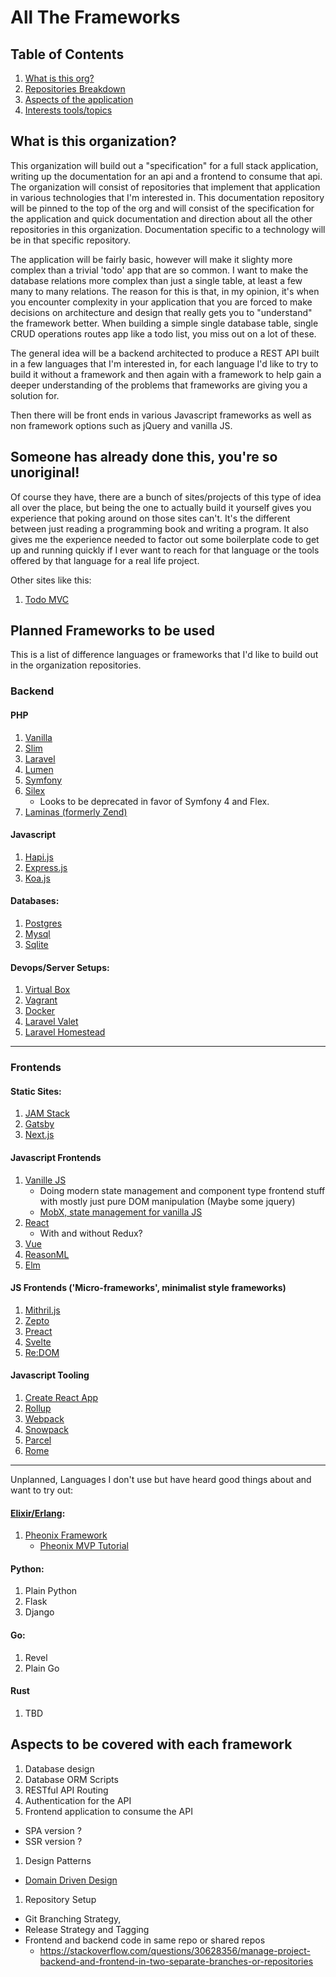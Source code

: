 # All The Frameworks

## Table of Contents
1. [What is this org?](#about)
2. [Repositories Breakdown](#repos)
2. [Aspects of the application](#aspects)
3. [Interests tools/topics](#intrests)


<a name="about"></a>
## What is this organization?

This organization will build out a "specification" for a full stack application, writing up the documentation for an api and a frontend to consume that api. The organization will consist of repositories that implement that application in various technologies that I'm interested in. This documentation repository will be pinned to the top of the org and will consist of the specification for the application and quick documentation and direction about all the other repositories in this organization. Documentation specific to a technology will be in that specific repository.

The application will be fairly basic, however will make it slighty more complex than a trivial 'todo' app that are so common. I want to make the database relations more complex than just a single table, at least a few many to many relations. The reason for this is that, in my opinion, it's when you encounter complexity in your application that you are forced to make decisions on architecture and design that really gets you to "understand" the framework better. When building a simple single database table, single CRUD operations routes app like a todo list, you miss out on a lot of these.

The general idea will be a backend architected to produce a REST API built in a few languages that I'm interested in, for each language I'd like to try to build it without a framework and then again with a framework to help gain a deeper understanding of the problems that frameworks are giving you a solution for.

Then there will be front ends in various Javascript frameworks as well as non framework options such as jQuery and vanilla JS.


## Someone has already done this, you're so unoriginal!
Of course they have, there are a bunch of sites/projects of this type of idea all over the place, but being the one to actually build it yourself gives you experience that poking around on those sites can't. It's the different between just reading a programming book and writing a program. It also gives me the experience needed to factor out some boilerplate code to get up and running quickly if I ever want to reach for that language or the tools offered by that language for a real life project.

Other sites like this:
  1. [Todo MVC](http://todomvc.com/)


<a name="repos"></a>
## Planned Frameworks to be used

This is a list of difference languages or frameworks that I'd like to build out in the organization repositories.

### Backend

#### PHP
1. [Vanilla](https://www.php.net/)
1. [Slim](http://www.slimframework.com/)
1. [Laravel](https://laravel.com/)
1. [Lumen](https://lumen.laravel.com/)
1. [Symfony](https://symfony.com/)
1. [Silex](https://silex.symfony.com/)
    - Looks to be deprecated in favor of Symfony 4 and Flex.
1. [Laminas (formerly Zend)](https://getlaminas.org/)

#### Javascript
1. [Hapi.js](https://hapi.dev/)
1. [Express.js](https://expressjs.com/)
2. [Koa.js](https://koajs.com/)

#### Databases:
1. [Postgres](https://www.postgresql.org/)
1. [Mysql](https://www.mysql.com/)
1. [Sqlite](https://www.sqlite.org/index.html)


#### Devops/Server Setups:
1. [Virtual Box](https://www.virtualbox.org/)
1. [Vagrant](https://www.vagrantup.com/)
1. [Docker](https://www.docker.com/)
1. [Laravel Valet](https://laravel.com/docs/6.x/valet)
1. [Laravel Homestead](https://laravel.com/docs/6.x/homestead)

___

### Frontends

#### Static Sites:
1. [JAM Stack](https://jamstack.org/)
1. [Gatsby](https://www.gatsbyjs.org/)
1. [Next.js](https://github.com/zeit/next.js)

#### Javascript Frontends
1. [Vanille JS](http://vanilla-js.com/)
    - Doing modern state management and component type frontend stuff with mostly just pure DOM manipulation (Maybe some jquery)
    - [MobX, state management for vanilla JS](https://github.com/mobxjs/mobx)
1. [React](https://reactjs.org/)
    - With and without Redux?
1. [Vue](https://vuejs.org/)
1. [ReasonML](https://reasonml.github.io/)
1. [Elm](https://elm-lang.org/) 

#### JS Frontends ('Micro-frameworks', minimalist style frameworks)
1. [Mithril.js](https://mithril.js.org/)
1. [Zepto](https://zeptojs.com/)
1. [Preact](https://preactjs.com/)
1. [Svelte](https://svelte.dev/)
1. [Re:DOM](https://redom.js.org/)

#### Javascript Tooling
1. [Create React App](https://create-react-app.dev/docs/getting-started/)
1. [Rollup](https://rollupjs.org/guide/en/)
1. [Webpack](https://webpack.js.org/)
1. [Snowpack](https://www.snowpack.dev/)
1. [Parcel](https://parceljs.org/)
1. [Rome](https://github.com/facebookexperimental/rome)



___

Unplanned, Languages I don't use but have heard good things about and want to try out:

#### [Elixir/Erlang](https://elixir-lang.org/):
1. [Pheonix Framework](https://www.phoenixframework.org/)
    - [Pheonix MVP Tutorial](https://news.ycombinator.com/item?id=19971456)

#### Python:
1. Plain Python
1. Flask
1. Django

#### Go:
1. Revel
1. Plain Go

#### Rust
1. TBD





<a name="aspects"></a>
## Aspects to be covered with each framework
1. Database design
1. Database ORM Scripts
1. RESTful API Routing
1. Authentication for the API
1. Frontend application to consume the API
  - SPA version ?
  - SSR version ?
1. Design Patterns
  - [Domain Driven Design](https://airbrake.io/blog/software-design/domain-driven-design)
1. Repository Setup
  - Git Branching Strategy,
  - Release Strategy and Tagging
  - Frontend and backend code in same repo or shared repos
    - https://stackoverflow.com/questions/30628356/manage-project-backend-and-frontend-in-two-separate-branches-or-repositories


<a name="intrests"></a>
